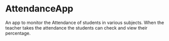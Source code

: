 # AttendanceApp
An app to monitor the Attendance of students in various subjects. When the teacher takes the attendance the students can check and view their percentage.
